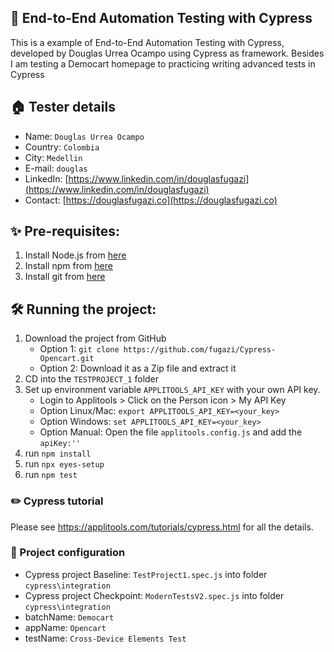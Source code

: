 ## 👋 End-to-End Automation Testing with Cypress
This is a example of End-to-End Automation Testing with Cypress, developed by Douglas Urrea Ocampo using Cypress as framework.
Besides I am testing a Democart homepage to practicing writing advanced tests in Cypress

## 🏠 Tester details
* Name: `Douglas Urrea Ocampo`
* Country: `Colombia`
* City: `Medellin`
* E-mail: `douglas`
* LinkedIn: [https://www.linkedin.com/in/douglasfugazi](https://www.linkedin.com/in/douglasfugazi)
* Contact: [https://douglasfugazi.co](https://douglasfugazi.co)

## ✨ Pre-requisites:
1. Install Node.js from [here](https://nodejs.org/en/)
2. Install npm from [here](https://www.npmjs.com)
3. Install git from [here](https://git-scm.com)

## 🛠️ Running the project:
1. Download the project from GitHub
    * Option 1: `git clone https://github.com/fugazi/Cypress-Opencart.git`
    * Option 2: Download it as a Zip file and extract it
2. CD into the `TESTPROJECT_1` folder
3. Set up environment variable `APPLITOOLS_API_KEY` with your own API key.
    * Login to Applitools > Click on the Person icon > My API Key
    * Option Linux/Mac: `export APPLITOOLS_API_KEY=<your_key>`
    * Option Windows: `set APPLITOOLS_API_KEY=<your_key>`
    * Option Manual: Open the file `applitools.config.js` and add the `apiKey:''`
4. run `npm install`
5. run `npx eyes-setup`
6. run `npm test`

### ✏️ Cypress tutorial

Please see https://applitools.com/tutorials/cypress.html for all the details.

### 🚴 Project configuration
* Cypress project Baseline: `TestProject1.spec.js` into folder `cypress\integration`
* Cypress project Checkpoint: `ModernTestsV2.spec.js` into folder `cypress\integration`
* batchName: `Democart`
* appName: `Opencart`
* testName: `Cross-Device Elements Test`
